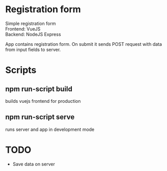 # Registration form

Simple registration form \
Frontend: VueJS \
Backend: NodeJS Express

App contains registration form.
On submit it sends POST request with data from input fields to server.

# Scripts

## npm run-script build

builds vuejs frontend for production

## npm run-script serve

runs server and app in development mode

# TODO

- Save data on server